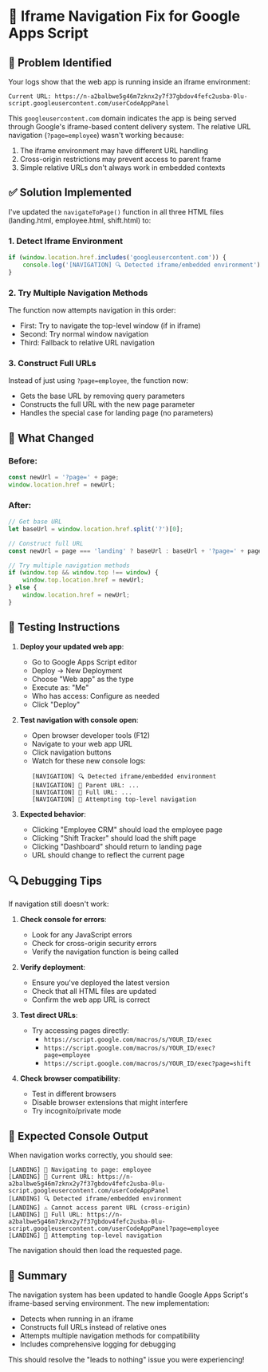 # 🔧 Iframe Navigation Fix for Google Apps Script

## 🐛 Problem Identified

Your logs show that the web app is running inside an iframe environment:
```
Current URL: https://n-a2balbwe5g46m7zknx2y7f37gbdov4fefc2usba-0lu-script.googleusercontent.com/userCodeAppPanel
```

This `googleusercontent.com` domain indicates the app is being served through Google's iframe-based content delivery system. The relative URL navigation (`?page=employee`) wasn't working because:

1. The iframe environment may have different URL handling
2. Cross-origin restrictions may prevent access to parent frame
3. Simple relative URLs don't always work in embedded contexts

## ✅ Solution Implemented

I've updated the `navigateToPage()` function in all three HTML files (landing.html, employee.html, shift.html) to:

### 1. **Detect Iframe Environment**
```javascript
if (window.location.href.includes('googleusercontent.com')) {
    console.log('[NAVIGATION] 🔍 Detected iframe/embedded environment');
}
```

### 2. **Try Multiple Navigation Methods**
The function now attempts navigation in this order:
- First: Try to navigate the top-level window (if in iframe)
- Second: Try normal window navigation
- Third: Fallback to relative URL navigation

### 3. **Construct Full URLs**
Instead of just using `?page=employee`, the function now:
- Gets the base URL by removing query parameters
- Constructs the full URL with the new page parameter
- Handles the special case for landing page (no parameters)

## 📝 What Changed

### Before:
```javascript
const newUrl = '?page=' + page;
window.location.href = newUrl;
```

### After:
```javascript
// Get base URL
let baseUrl = window.location.href.split('?')[0];

// Construct full URL
const newUrl = page === 'landing' ? baseUrl : baseUrl + '?page=' + page;

// Try multiple navigation methods
if (window.top && window.top !== window) {
    window.top.location.href = newUrl;
} else {
    window.location.href = newUrl;
}
```

## 🧪 Testing Instructions

1. **Deploy your updated web app**:
   - Go to Google Apps Script editor
   - Deploy → New Deployment
   - Choose "Web app" as the type
   - Execute as: "Me"
   - Who has access: Configure as needed
   - Click "Deploy"

2. **Test navigation with console open**:
   - Open browser developer tools (F12)
   - Navigate to your web app URL
   - Click navigation buttons
   - Watch for these new console logs:
     ```
     [NAVIGATION] 🔍 Detected iframe/embedded environment
     [NAVIGATION] 📍 Parent URL: ...
     [NAVIGATION] 🎯 Full URL: ...
     [NAVIGATION] 🔄 Attempting top-level navigation
     ```

3. **Expected behavior**:
   - Clicking "Employee CRM" should load the employee page
   - Clicking "Shift Tracker" should load the shift page
   - Clicking "Dashboard" should return to landing page
   - URL should change to reflect the current page

## 🔍 Debugging Tips

If navigation still doesn't work:

1. **Check console for errors**:
   - Look for any JavaScript errors
   - Check for cross-origin security errors
   - Verify the navigation function is being called

2. **Verify deployment**:
   - Ensure you've deployed the latest version
   - Check that all HTML files are updated
   - Confirm the web app URL is correct

3. **Test direct URLs**:
   - Try accessing pages directly:
     - `https://script.google.com/macros/s/YOUR_ID/exec`
     - `https://script.google.com/macros/s/YOUR_ID/exec?page=employee`
     - `https://script.google.com/macros/s/YOUR_ID/exec?page=shift`

4. **Check browser compatibility**:
   - Test in different browsers
   - Disable browser extensions that might interfere
   - Try incognito/private mode

## 🎯 Expected Console Output

When navigation works correctly, you should see:
```
[LANDING] 🧭 Navigating to page: employee
[LANDING] 📍 Current URL: https://n-a2balbwe5g46m7zknx2y7f37gbdov4fefc2usba-0lu-script.googleusercontent.com/userCodeAppPanel
[LANDING] 🔍 Detected iframe/embedded environment
[LANDING] ⚠️ Cannot access parent URL (cross-origin)
[LANDING] 🎯 Full URL: https://n-a2balbwe5g46m7zknx2y7f37gbdov4fefc2usba-0lu-script.googleusercontent.com/userCodeAppPanel?page=employee
[LANDING] 🔄 Attempting top-level navigation
```

The navigation should then load the requested page.

## 🚀 Summary

The navigation system has been updated to handle Google Apps Script's iframe-based serving environment. The new implementation:
- Detects when running in an iframe
- Constructs full URLs instead of relative ones
- Attempts multiple navigation methods for compatibility
- Includes comprehensive logging for debugging

This should resolve the "leads to nothing" issue you were experiencing!